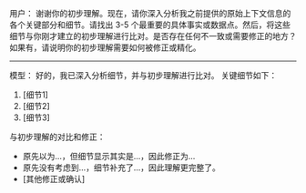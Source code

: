用户：
谢谢你的初步理解。现在，请你深入分析我之前提供的原始上下文信息的各个关键部分和细节。请找出 3-5 个最重要的具体事实或数据点。然后，将这些细节与你刚才建立的初步理解进行比对。是否存在任何不一致或需要修正的地方？如果有，请说明你的初步理解需要如何被修正或精化。


------------------------------


模型：
好的，我已深入分析细节，并与初步理解进行比对。
关键细节如下：
1. [细节1]
2. [细节2]
3. [细节3]

与初步理解的对比和修正：
*   原先以为...，但细节显示其实是...，因此修正为...
*   原先没有考虑到...，细节补充了...，因此理解更完整了。
*   [其他修正或确认]
